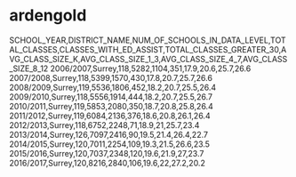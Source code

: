 # ardengold
SCHOOL_YEAR,DISTRICT_NAME,NUM_OF_SCHOOLS_IN_DATA_LEVEL,TOTAL_CLASSES,CLASSES_WITH_ED_ASSIST,TOTAL_CLASSES_GREATER_30,AVG_CLASS_SIZE_K,AVG_CLASS_SIZE_1_3,AVG_CLASS_SIZE_4_7,AVG_CLASS_SIZE_8_12
2006/2007,Surrey,118,5282,1104,351,17.9,20.6,25.7,26.6
2007/2008,Surrey,118,5399,1570,430,17.8,20.7,25.7,26.6
2008/2009,Surrey,119,5536,1806,452,18.2,20.7,25.5,26.4
2009/2010,Surrey,118,5556,1914,444,18.2,20.7,25.5,26.7
2010/2011,Surrey,119,5853,2080,350,18.7,20.8,25.8,26.4
2011/2012,Surrey,119,6084,2136,376,18.6,20.8,26.1,26.4
2012/2013,Surrey,118,6752,2248,71,18.9,21,25.7,23.4
2013/2014,Surrey,126,7097,2416,90,19.5,21.4,26.4,22.7
2014/2015,Surrey,120,7011,2254,109,19.3,21.5,26.6,23.5
2015/2016,Surrey,120,7037,2348,120,19.6,21.9,27,23.7
2016/2017,Surrey,120,8216,2840,106,19.6,22,27.2,20.2
